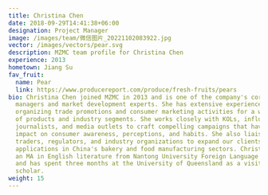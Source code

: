 ```yaml
---
title: Christina Chen
date: 2018-09-29T14:41:38+06:00
designation: Project Manager
image: /images/team/微信图片_20221102083922.jpg
vector: /images/vectors/pear.svg
description: MZMC team profile for Christina Chen
experience: 2013
hometown: Jiang Su
fav_fruit:
  name: Pear
  link: https://www.producereport.com/produce/fresh-fruits/pears
bio: Christina Chen joined MZMC in 2013 and is one of the company's core account
  managers and market development experts. She has extensive experience
  organizing trade promotions and consumer marketing activities for a wide range
  of products and industry segments. She works closely with KOLs, influencers,
  journalists, and media outlets to craft compelling campaigns that have broad
  impact on consumer awareness, perceptions, and habits. She also liaises with
  traders, regulators, and industry organizations to expand our clients' product
  applications in China's bakery and food manufacturing sectors. Christina holds
  an MA in English literature from Nantong University Foreign Language School
  and has spent three months at the University of Queensland as a visiting
  scholar.
weight: 15
---
```

